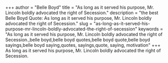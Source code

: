 +++
author = "Belle Boyd"
title = "As long as it served his purpose, Mr. Lincoln boldly advocated the right of Secession."
description = "the best Belle Boyd Quote: As long as it served his purpose, Mr. Lincoln boldly advocated the right of Secession."
slug = "as-long-as-it-served-his-purpose-mr-lincoln-boldly-advocated-the-right-of-secession"
keywords = "As long as it served his purpose, Mr. Lincoln boldly advocated the right of Secession.,belle boyd,belle boyd quotes,belle boyd quote,belle boyd sayings,belle boyd saying,quotes, sayings,quote, saying, motivation"
+++
As long as it served his purpose, Mr. Lincoln boldly advocated the right of Secession.
